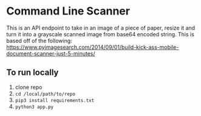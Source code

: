 # Command Line Scanner

This is an API endpoint to take in an image of a piece of paper, resize it and turn it into a grayscale scanned image from base64 encoded string. This is based off of the following: https://www.pyimagesearch.com/2014/09/01/build-kick-ass-mobile-document-scanner-just-5-minutes/

## To run locally
1. clone repo
2. `cd /local/path/to/repo`
3. `pip3 install requirements.txt`
4. `python3 app.py`
